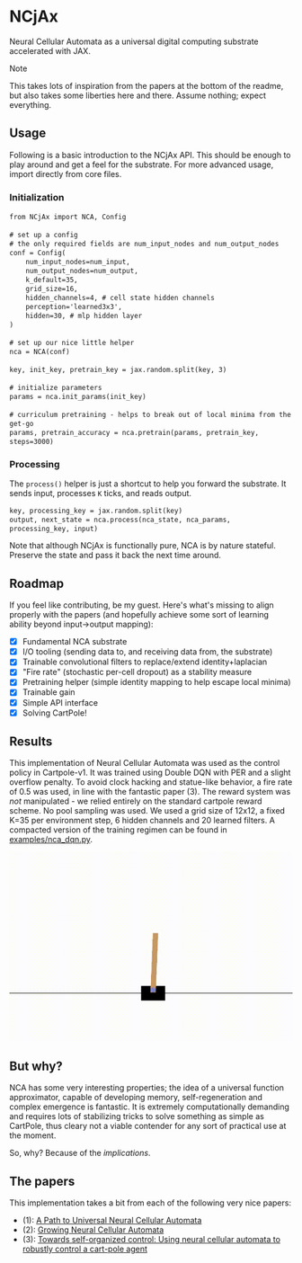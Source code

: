 # NCjAx

Neural Cellular Automata as a universal digital computing substrate accelerated with JAX.

> [!NOTE]
> This takes lots of inspiration from the papers at the bottom of the readme, but also takes some liberties here and there. Assume nothing; expect everything.

## Usage

Following is a basic introduction to the NCjAx API. This should be enough to play around and get a feel for the substrate. For more advanced usage, import directly from core files.

### Initialization

```
from NCjAx import NCA, Config

# set up a config
# the only required fields are num_input_nodes and num_output_nodes
conf = Config(
    num_input_nodes=num_input,
    num_output_nodes=num_output,
    k_default=35,
    grid_size=16,
    hidden_channels=4, # cell state hidden channels
    perception='learned3x3',
    hidden=30, # mlp hidden layer
)

# set up our nice little helper
nca = NCA(conf)

key, init_key, pretrain_key = jax.random.split(key, 3)

# initialize parameters
params = nca.init_params(init_key)

# curriculum pretraining - helps to break out of local minima from the get-go
params, pretrain_accuracy = nca.pretrain(params, pretrain_key, steps=3000)
```

### Processing

The `process()` helper is just a shortcut to help you forward the substrate. It sends input, processes `K` ticks, and reads output. 


```
key, processing_key = jax.random.split(key)
output, next_state = nca.process(nca_state, nca_params, processing_key, input)
```

Note that although NCjAx is functionally pure, NCA is by nature stateful. Preserve the state and pass it back the next time around.

## Roadmap

If you feel like contributing, be my guest. Here's what's missing to align properly with the papers (and hopefully achieve some sort of learning ability beyond input->output mapping):

- [x] Fundamental NCA substrate
- [x] I/O tooling (sending data to, and receiving data from, the substrate)
- [x] Trainable convolutional filters to replace/extend identity+laplacian
- [x] "Fire rate" (stochastic per-cell dropout) as a stability measure
- [x] Pretraining helper (simple identity mapping to help escape local minima)
- [x] Trainable gain
- [x] Simple API interface
- [x] Solving CartPole!

## Results

This implementation of Neural Cellular Automata was used as the control policy in Cartpole-v1. It was trained using Double DQN with PER and a slight overflow penalty. To avoid clock hacking and statue-like behavior, a fire rate of 0.5 was used, in line with the fantastic paper (3). The reward system was *not* manipulated - we relied entirely on the standard cartpole reward scheme. No pool sampling was used. We used a grid size of 12x12, a fixed K=35 per environment step, 6 hidden channels and 20 learned filters. A compacted version of the training regimen can be found in [examples/nca_dqn.py](examples/nca_dqn.py). 

![NCA balancing a pole on a cart](examples/cartpole_nca.gif)

## But why?

NCA has some very interesting properties; the idea of a universal function approximator, capable of developing memory, self-regeneration and complex emergence is fantastic. It is extremely computationally demanding and requires lots of stabilizing tricks to solve something as simple as CartPole, thus cleary not a viable contender for any sort of practical use at the moment. 

So, why? Because of the *implications*. 

## The papers

This implementation takes a bit from each of the following very nice papers:

- (1): [A Path to Universal Neural Cellular Automata](https://arxiv.org/pdf/2505.13058)
- (2): [Growing Neural Cellular Automata](https://distill.pub/2020/growing-ca/)
- (3): [Towards self-organized control: Using neural cellular automata to robustly control a cart-pole agent](https://arxiv.org/abs/2106.15240)